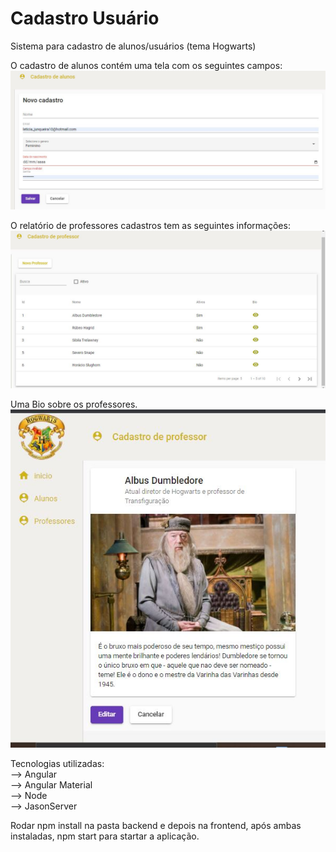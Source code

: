# Cadastro Usuário
Sistema para cadastro de alunos/usuários (tema Hogwarts)</br> 


O cadastro de alunos contém uma tela com os seguintes campos:</br> 
![novoaluno](https://github.com/itsmejunqueira/CadastroUsurario/blob/main/cadastrodealunos.JPG)

O relatório de professores cadastros tem as seguintes informações:</br> 
![listaluno](https://github.com/itsmejunqueira/CadastroUsurario/blob/main/professorlista.JPG)

Uma Bio sobre os professores. <br>
![bio](https://github.com/itsmejunqueira/CadastroUsurario/blob/main/bioprof.JPG)

Tecnologias utilizadas:</br> 
--> Angular</br> 
--> Angular Material </br> 
--> Node </br> 
--> JasonServer </br> 


Rodar npm install na pasta backend e depois na frontend, após ambas instaladas, npm start para startar a aplicação. </br> 


